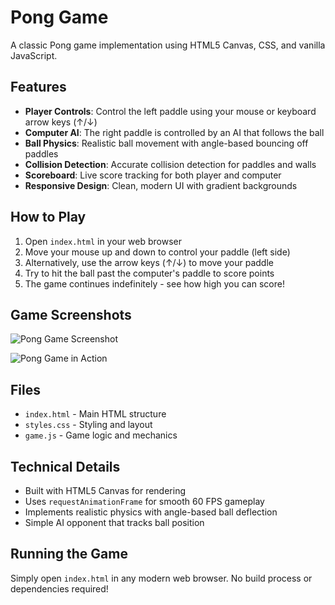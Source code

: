 # Pong Game

A classic Pong game implementation using HTML5 Canvas, CSS, and vanilla JavaScript.

## Features

- **Player Controls**: Control the left paddle using your mouse or keyboard arrow keys (↑/↓)
- **Computer AI**: The right paddle is controlled by an AI that follows the ball
- **Ball Physics**: Realistic ball movement with angle-based bouncing off paddles
- **Collision Detection**: Accurate collision detection for paddles and walls
- **Scoreboard**: Live score tracking for both player and computer
- **Responsive Design**: Clean, modern UI with gradient backgrounds

## How to Play

1. Open `index.html` in your web browser
2. Move your mouse up and down to control your paddle (left side)
3. Alternatively, use the arrow keys (↑/↓) to move your paddle
4. Try to hit the ball past the computer's paddle to score points
5. The game continues indefinitely - see how high you can score!

## Game Screenshots

![Pong Game Screenshot](https://github.com/user-attachments/assets/44065583-3fb3-42c8-a9c3-6f7f68d39d4a)

![Pong Game in Action](https://github.com/user-attachments/assets/62d8725d-3200-4189-91cd-ebebda005601)

## Files

- `index.html` - Main HTML structure
- `styles.css` - Styling and layout
- `game.js` - Game logic and mechanics

## Technical Details

- Built with HTML5 Canvas for rendering
- Uses `requestAnimationFrame` for smooth 60 FPS gameplay
- Implements realistic physics with angle-based ball deflection
- Simple AI opponent that tracks ball position

## Running the Game

Simply open `index.html` in any modern web browser. No build process or dependencies required!